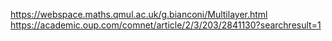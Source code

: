 https://webspace.maths.qmul.ac.uk/g.bianconi/Multilayer.html
https://academic.oup.com/comnet/article/2/3/203/2841130?searchresult=1